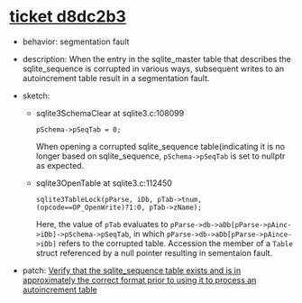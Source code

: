 # [ticket d8dc2b3](https://www.sqlite.org/src/tktview/d8dc2b3)
- behavior: segmentation fault
- description: When the entry in the sqlite_master table that describes the sqlite_sequence is corrupted in various ways, subsequent writes to an autoincrement table result in a segmentation fault.
- sketch:
  - sqlite3SchemaClear at sqlite3.c:108099
    
    `pSchema->pSeqTab = 0;`

    When opening a corrupted sqlite_sequence table(indicating it is no longer based on sqlite_sequence, `pSchema->pSeqTab` is set to nullptr as expected.

  - sqlite3OpenTable at sqlite3.c:112450

    `sqlite3TableLock(pParse, iDb, pTab->tnum, (opcode==OP_OpenWrite)?1:0, pTab->zName);`

    Here, the value of `pTab` evaluates to `pParse->db->aDb[pParse->pAinc->iDb]->pSchema->pSeqTab`, in which `pParse->db->aDb[pParse->pAince->iDb]` refers to the corrupted table. Accession the member of a `Table` struct referenced by a null pointer resulting in sementaion fault.

- patch: [Verify that the sqlite_sequence table exists and is in approximately the correct format prior to using it to process an autoincrement table](https://www.sqlite.org/src/info/e199e859ace4f838)

